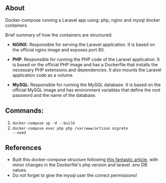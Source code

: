 ## About
Docker-compose running a Laravel app using: php, nginx and mysql docker containers. 
<br/>

Brief summary of how the containers are structured:

* <strong>NGINX</strong>: Responsible for serving the Laravel application. It is based on the official nginx image and exposes port 80.

* <strong>PHP</strong>: Responsible for running the PHP code of the Laravel application. It is based on the official PHP image and has a Dockerfile that installs the necessary PHP extensions and dependencies. It also mounts the Laravel application code as a volume.

* <strong>MySQL</strong>: Responsible for running the MySQL database. It is based on the official MySQL image and has environment variables that define the root password and the name of the database.

## Commands: 
1. <code>docker-compose up -d --build</code>
2. <code>docker-compose exec php php /var/www/artisan migrate --seed</code>

## References
* Built this docker-compose structure following <a href="https://dev.to/aschmelyun/the-beauty-of-docker-for-local-laravel-development-13c0">this fantastic article</a>, with minor changes in the Dockerfile's php version and laravel .env DB values.
* Do not forget to give the mysql user the correct permissions!
